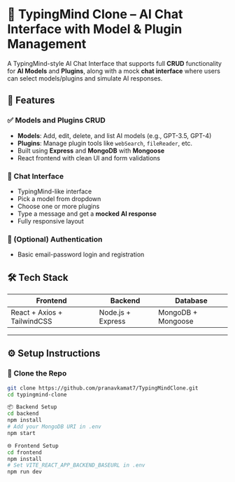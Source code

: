 # 🧠 TypingMind Clone – AI Chat Interface with Model & Plugin Management

A TypingMind-style AI Chat Interface that supports full **CRUD** functionality for **AI Models** and **Plugins**, along with a mock **chat interface** where users can select models/plugins and simulate AI responses.

## 🚀 Features

### ✅ Models and Plugins CRUD
- **Models**: Add, edit, delete, and list AI models (e.g., GPT-3.5, GPT-4)
- **Plugins**: Manage plugin tools like `webSearch`, `fileReader`, etc.
- Built using **Express** and **MongoDB** with **Mongoose**
- React frontend with clean UI and form validations

### 💬 Chat Interface
- TypingMind-like interface
- Pick a model from dropdown
- Choose one or more plugins
- Type a message and get a **mocked AI response**
- Fully responsive layout

### 🔐 (Optional) Authentication
- Basic email-password login and registration


## 🛠️ Tech Stack

| Frontend   | Backend       | Database |
|------------|---------------|----------|
| React + Axios + TailwindCSS | Node.js + Express | MongoDB + Mongoose |

---

## ⚙️ Setup Instructions

### 📁 Clone the Repo

```bash
git clone https://github.com/pranavkamat7/TypingMindClone.git
cd typingmind-clone

📦 Backend Setup
cd backend
npm install
# Add your MongoDB URI in .env
npm start

🌐 Frontend Setup
cd frontend
npm install
# Set VITE_REACT_APP_BACKEND_BASEURL in .env
npm run dev



